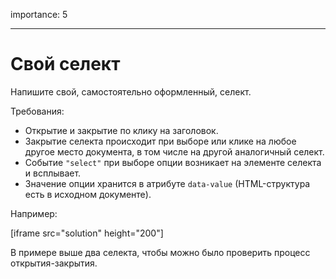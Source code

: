 importance: 5

---

# Свой селект

Напишите свой, самостоятельно оформленный, селект.

Требования:

- Открытие и закрытие по клику на заголовок.
- Закрытие селекта происходит при выборе или клике на любое другое место документа, в том числе на другой аналогичный селект.
- Событие `"select"` при выборе опции возникает на элементе селекта и всплывает.
- Значение опции хранится в атрибуте `data-value` (HTML-структура есть в исходном документе).

Например:

[iframe src="solution" height="200"]

В примере выше два селекта, чтобы можно было проверить процесс открытия-закрытия.

